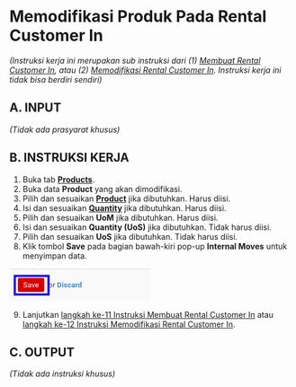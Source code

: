 # Memodifikasi Produk Pada Rental Customer In

*(Instruksi kerja ini merupakan sub instruksi dari (1) [Membuat Rental Customer In](./membuat.md), atau (2) [Memodifikasi Rental Customer In](./modifikasi.md). Instruksi kerja ini tidak bisa berdiri sendiri)*

## A. INPUT

*(Tidak ada prasyarat khusus)*

## B. INSTRUKSI KERJA

1. Buka tab **[Products](./penjelasan.md#tab-products)**.
2. Buka data **Product** yang akan dimodifikasi.
3. Pilih dan sesuaikan **[Product](./penjelasan.md#field-product)** jika dibutuhkan. Harus diisi.
4. Isi dan sesuaikan **[Quantity](./penjelasan.md#field-quantity)** jika dibutuhkan. Harus diisi.
5. Pilih dan sesuaikan **UoM** jika dibutuhkan. Harus diisi.
6. Isi dan sesuaikan **Quantity (UoS)** jika dibutuhkan. Tidak harus diisi.
7. Pilih dan sesuaikan **UoS** jika dibutuhkan. Tidak harus diisi.
8. Klik tombol **Save** pada bagian bawah-kiri pop-up **Internal Moves** untuk menyimpan data.

![](../../img/rental-customer-in/tombol-save-produk.png)

9. Lanjutkan [langkah ke-11 Instruksi Membuat Rental Customer In](./membuat.md#l11) atau [langkah ke-12 Instruksi Memodifikasi Rental Customer In](./modifikasi.md#l12).

## C. OUTPUT

*(Tidak ada instruksi khusus)*
